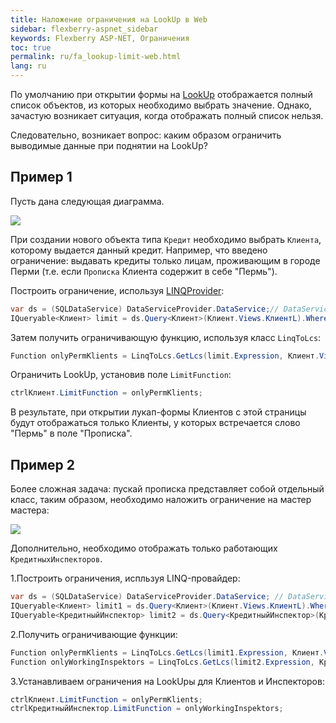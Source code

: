 ```yaml
---
title: Наложение ограничения на LookUp в Web
sidebar: flexberry-aspnet_sidebar
keywords: Flexberry ASP-NET, Ограничения
toc: true
permalink: ru/fa_lookup-limit-web.html
lang: ru
---
```


По умолчанию при открытии формы на [LookUp](fa_lookup-overview.html) отображается полный список объектов, из которых необходимо выбрать значение. Однако, зачастую возникает ситуация, когда отображать полный список нельзя.

Следовательно, возникает вопрос: каким образом ограничить выводимые данные при поднятии на LookUp?

## Пример 1

Пусть дана следующая диаграмма.

![](/images/pages/products/flexberry-aspnet/controls/lookup/filter-ex-diagram.png)

При создании нового объекта типа `Кредит` необходимо выбрать `Клиента`, которому выдается данный кредит. Например, что введено ограничение: выдавать кредиты только лицам, проживающим в городе Перми (т.е. если `Прописка` Клиента содержит в себе "Пермь").

Построить ограничение, используя [LINQProvider](fo_linq-provider.html):

```csharp
var ds = (SQLDataService) DataServiceProvider.DataService;// DataServiceProvider устарел; вместо него используйте внедрение зависимостей
IQueryable<Клиент> limit = ds.Query<Клиент>(Клиент.Views.КлиентL).Where(klient => klient.Прописка.Contains("Пермь"));
```

Затем получить ограничивающую функцию, используя класс `LinqToLcs`:

```csharp
Function onlyPermKlients = LinqToLcs.GetLcs(limit.Expression, Клиент.Views.КлиентL).LimitFunction;
```

Ограничить LookUp, установив поле `LimitFunction`:

```csharp
ctrlКлиент.LimitFunction = onlyPermKlients;
```

В результате, при открытии лукап-формы Клиентов с этой страницы будут отображаться только Клиенты, у которых встречается слово "Пермь" в поле "Прописка".

## Пример 2

Более сложная задача: пускай прописка представляет собой отдельный класс, таким образом, необходимо наложить ограничение на мастер мастера:

![](/images/pages/products/flexberry-aspnet/controls/lookup/kredit-diagramm.png)

Дополнительно, необходимо отображать только работающих `КредитныхИнспекторов`.

1.Построить ограничения, испльзуя LINQ-провайдер:

```csharp
var ds = (SQLDataService) DataServiceProvider.DataService; // DataServiceProvider устарел; вместо него используйте внедрение зависимостей
IQueryable<Клиент> limit1 = ds.Query<Клиент>(Клиент.Views.КлиентL).Where(klient => klient.Прописка.Город == "Пермь");
IQueryable<КредитныйИнспектор> limit2 = ds.Query<КредитныйИнспектор>(КредитныйИнспектор.Views.КредитныйИнспекторL).Where(insp => insp.Работает);
```

2.Получить ограничивающие функции:

```csharp
Function onlyPermKlients = LinqToLcs.GetLcs(limit1.Expression, Клиент.Views.КлиентL).LimitFunction;
Function onlyWorkingInspektors = LinqToLcs.GetLcs(limit2.Expression, КредитныйИнспектор.Views.КредитныйИнспекторL).LimitFunction;
```

3.Устанавливаем ограничения на LookUpы для Клиентов и Инспекторов:

```csharp
ctrlКлиент.LimitFunction = onlyPermKlients;
ctrlКредитныйИнспектор.LimitFunction = onlyWorkingInspektors;
```
